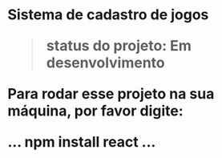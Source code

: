 <h1>Sistema de cadastro de jogos</1>

> status do projeto: Em desenvolvimento

Para rodar esse projeto na sua máquina, por favor digite:

...
npm install react
...
